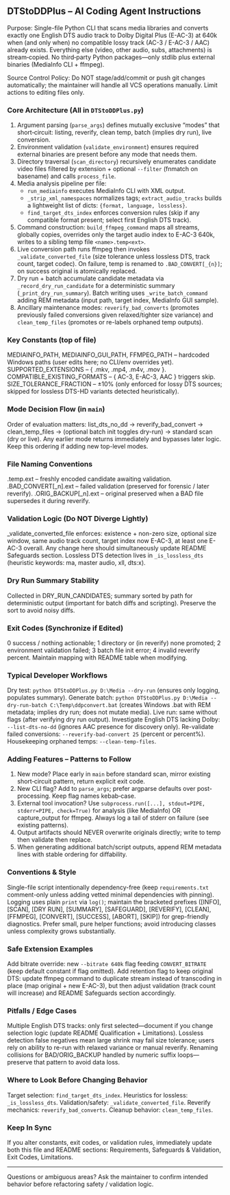 ## DTStoDDPlus – AI Coding Agent Instructions

Purpose: Single-file Python CLI that scans media libraries and converts exactly one English DTS audio track to Dolby Digital Plus (E-AC-3) at 640k when (and only when) no compatible lossy track (AC-3 / E-AC-3 / AAC) already exists. Everything else (video, other audio, subs, attachments) is stream‑copied. No third‑party Python packages—only stdlib plus external binaries (MediaInfo CLI + ffmpeg).

Source Control Policy: Do NOT stage/add/commit or push git changes automatically; the maintainer will handle all VCS operations manually. Limit actions to editing files only.

### Core Architecture (All in `DTStoDDPlus.py`)
1. Argument parsing (`parse_args`) defines mutually exclusive “modes” that short‑circuit: listing, reverify, clean temp, batch (implies dry run), live conversion.
2. Environment validation (`validate_environment`) ensures required external binaries are present before any mode that needs them.
3. Directory traversal (`scan_directory`) recursively enumerates candidate video files filtered by extension + optional `--filter` (fnmatch on basename) and calls `process_file`.
4. Media analysis pipeline per file:
   * `run_mediainfo` executes MediaInfo CLI with XML output.
   * `_strip_xml_namespaces` normalizes tags; `extract_audio_tracks` builds a lightweight list of dicts: `{format, language, lossless}`.
   * `find_target_dts_index` enforces conversion rules (skip if any compatible format present; select first English DTS track).
5. Command construction: `build_ffmpeg_command` maps all streams, globally copies, overrides only the target audio index to E-AC-3 640k, writes to a sibling temp file `<name>.temp<ext>`.
6. Live conversion path runs ffmpeg then invokes `_validate_converted_file` (size tolerance unless lossless DTS, track count, target codec). On failure, temp is renamed to `.BAD_CONVERT[_{n}]`; on success original is atomically replaced.
7. Dry run + batch accumulate candidate metadata via `_record_dry_run_candidate` for a deterministic summary (`_print_dry_run_summary`). Batch writing uses `_write_batch_command` adding REM metadata (input path, target index, MediaInfo GUI sample).
8. Ancillary maintenance modes: `reverify_bad_converts` (promotes previously failed conversions given relaxed/tighter size variance) and `clean_temp_files` (promotes or re-labels orphaned temp outputs).

### Key Constants (top of file)
MEDIAINFO_PATH, MEDIAINFO_GUI_PATH, FFMPEG_PATH – hardcoded Windows paths (user edits here; no CLI/env overrides yet).
SUPPORTED_EXTENSIONS – { .mkv, .mp4, .m4v, .mov }.
COMPATIBLE_EXISTING_FORMATS – { AC-3, E-AC-3, AAC } triggers skip.
SIZE_TOLERANCE_FRACTION – ±10% (only enforced for lossy DTS sources; skipped for lossless DTS-HD variants detected heuristically).

### Mode Decision Flow (in `main`)
Order of evaluation matters: list_dts_no_dd → reverify_bad_convert → clean_temp_files → (optional batch init toggles dry-run) → standard scan (dry or live). Any earlier mode returns immediately and bypasses later logic. Keep this ordering if adding new top-level modes.

### File Naming Conventions
<base>.temp.ext – freshly encoded candidate awaiting validation.
<base>.BAD_CONVERT[_n].ext – failed validation (preserved for forensic / later reverify).
<base>.ORIG_BACKUP[_n].ext – original preserved when a BAD file supersedes it during reverify.

### Validation Logic (Do NOT Diverge Lightly)
_validate_converted_file enforces: existence + non-zero size, optional size window, same audio track count, target index now E-AC-3, at least one E-AC-3 overall. Any change here should simultaneously update README Safeguards section. Lossless DTS detection lives in `_is_lossless_dts` (heuristic keywords: ma, master audio, xll, dts:x).

### Dry Run Summary Stability
Collected in DRY_RUN_CANDIDATES; summary sorted by path for deterministic output (important for batch diffs and scripting). Preserve the sort to avoid noisy diffs.

### Exit Codes (Synchronize if Edited)
0 success / nothing actionable; 1 directory or (in reverify) none promoted; 2 environment validation failed; 3 batch file init error; 4 invalid reverify percent. Maintain mapping with README table when modifying.

### Typical Developer Workflows
Dry test: `python DTStoDDPlus.py D:\Media --dry-run` (ensures only logging, populates summary).
Generate batch: `python DTStoDDPlus.py D:\Media --dry-run-batch C:\Temp\ddpconvert.bat` (creates Windows .bat with REM metadata; implies dry run; does not mutate media).
Live run: same without flags (after verifying dry run output).
Investigate English DTS lacking Dolby: `--list-dts-no-dd` (ignores AAC presence for discovery only).
Re-validate failed conversions: `--reverify-bad-convert 25` (percent or percent%).
Housekeeping orphaned temps: `--clean-temp-files`.

### Adding Features – Patterns to Follow
1. New mode? Place early in `main` before standard scan, mirror existing short‑circuit pattern, return explicit exit code.
2. New CLI flag? Add to `parse_args`; prefer argparse defaults over post-processing. Keep flag names kebab‑case.
3. External tool invocation? Use `subprocess.run([...], stdout=PIPE, stderr=PIPE, check=True)` for analysis (like MediaInfo) OR capture_output for ffmpeg. Always log a tail of stderr on failure (see existing patterns).
4. Output artifacts should NEVER overwrite originals directly; write to temp then validate then replace.
5. When generating additional batch/script outputs, append REM metadata lines with stable ordering for diffability.

### Conventions & Style
Single-file script intentionally dependency-free (keep `requirements.txt` comment-only unless adding vetted minimal dependencies with pinning).
Logging uses plain `print` via `log()`; maintain the bracketed prefixes ([INFO], [SCAN], [DRY RUN], [SUMMARY], [SAFEGUARD], [REVERIFY], [CLEAN], [FFMPEG], [CONVERT], [SUCCESS], [ABORT], [SKIP]) for grep-friendly diagnostics.
Prefer small, pure helper functions; avoid introducing classes unless complexity grows substantially.

### Safe Extension Examples
Add bitrate override: new `--bitrate 640k` flag feeding `CONVERT_BITRATE` (keep default constant if flag omitted).
Add retention flag to keep original DTS: update ffmpeg command to duplicate stream instead of transcoding in place (map original + new E-AC-3), but then adjust validation (track count will increase) and README Safeguards section accordingly.

### Pitfalls / Edge Cases
Multiple English DTS tracks: only first selected—document if you change selection logic (update README Qualification + Limitations).
Lossless detection false negatives mean large shrink may fail size tolerance; users rely on ability to re-run with relaxed variance or manual reverify.
Renaming collisions for BAD/ORIG_BACKUP handled by numeric suffix loops—preserve that pattern to avoid data loss.

### Where to Look Before Changing Behavior
Target selection: `find_target_dts_index`.
Heuristics for lossless: `_is_lossless_dts`.
Validation/safety: `_validate_converted_file`.
Reverify mechanics: `reverify_bad_converts`.
Cleanup behavior: `clean_temp_files`.

### Keep In Sync
If you alter constants, exit codes, or validation rules, immediately update both this file and README sections: Requirements, Safeguards & Validation, Exit Codes, Limitations.

---
Questions or ambiguous areas? Ask the maintainer to confirm intended behavior before refactoring safety / validation logic.